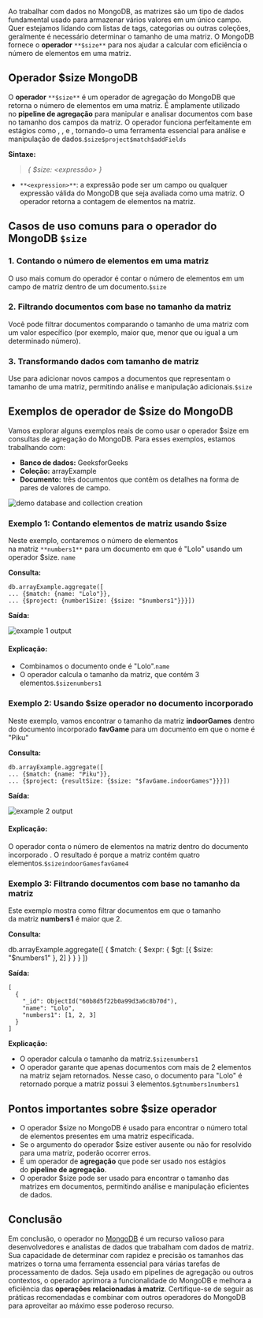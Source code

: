 Ao trabalhar com dados no MongoDB, as matrizes são um tipo de dados fundamental usado para armazenar vários valores em um único campo. Quer estejamos lidando com listas de tags, categorias ou outras coleções, geralmente é necessário determinar o tamanho de uma matriz. O MongoDB fornece o **operador** `**$size**` para nos ajudar a calcular com eficiência o número de elementos em uma matriz.

## Operador $size MongoDB

O **operador** `**$size**` é um operador de agregação do MongoDB que retorna o número de elementos em uma matriz. É amplamente utilizado no **pipeline de agregação** para manipular e analisar documentos com base no tamanho dos campos da matriz. O operador funciona perfeitamente em estágios como , , e , tornando-o uma ferramenta essencial para análise e manipulação de dados.`$size$project$match$addFields`

**Sintaxe:**

> _{ $size: <expressão> }_

- `**<expression>**`: a expressão pode ser um campo ou qualquer expressão válida do MongoDB que seja avaliada como uma matriz. O operador retorna a contagem de elementos na matriz.

## Casos de uso comuns para o operador do MongoDB `$size`

### 1. **Contando o número de elementos em uma matriz**

O uso mais comum do operador é contar o número de elementos em um campo de matriz dentro de um documento.`$size`

### 2. **Filtrando documentos com base no tamanho da matriz**

Você pode filtrar documentos comparando o tamanho de uma matriz com um valor específico (por exemplo, maior que, menor que ou igual a um determinado número).

### 3. **Transformando dados com tamanho de matriz**

Use para adicionar novos campos a documentos que representam o tamanho de uma matriz, permitindo análise e manipulação adicionais.`$size`

## **Exemplos de operador de $size do MongoDB** 

Vamos explorar alguns exemplos reais de como usar o operador $size em consultas de agregação do MongoDB. Para esses exemplos, estamos trabalhando com:

- **Banco de dados:** GeeksforGeeks
- **Coleção:** arrayExample
- **Documento:** três documentos que contêm os detalhes na forma de pares de valores de campo.

![demo database and collection creation](https://media.geeksforgeeks.org/wp-content/uploads/20200727101421/sizedatabase-422x660.jpg)

### **Exemplo 1: Contando elementos de matriz usando $size**

Neste exemplo, contaremos o número de elementos na matriz `**numbers1**` para um documento em que é "Lolo" usando um operador $size. `name`

**Consulta:**

```
db.arrayExample.aggregate([
... {$match: {name: "Lolo"}},
... {$project: {number1Size: {$size: "$numbers1"}}}])
```

**Saída:**

![example 1 output](https://media.geeksforgeeks.org/wp-content/uploads/20200727101457/sizeexample1-660x187.jpg)

#### Explicação:

- Combinamos o documento onde é "Lolo".`name`
- O operador calcula o tamanho da matriz, que contém 3 elementos.`$sizenumbers1`

### **Exemplo 2: Usando $size operador no documento incorporado**

Neste exemplo, vamos encontrar o tamanho da matriz **indoorGames** dentro do documento incorporado **favGame** para um documento em que o nome é "Piku"

**Consulta:**

```
db.arrayExample.aggregate([
... {$match: {name: "Piku"}},
... {$project: {resultSize: {$size: "$favGame.indoorGames"}}}])
```

**Saída:**

![example 2 output](https://media.geeksforgeeks.org/wp-content/uploads/20200727101521/sizeexample2-660x210.jpg)

#### Explicação:

O operador conta o número de elementos na matriz dentro do documento incorporado . O resultado é porque a matriz contém quatro elementos.`$sizeindoorGamesfavGame4`

### Exemplo 3: Filtrando documentos com base no tamanho da matriz

Este exemplo mostra como filtrar documentos em que o tamanho da matriz **numbers1** é maior que 2.

**Consulta:**

db.arrayExample.aggregate([
   { $match: { $expr: { $gt: [{ $size: "$numbers1" }, 2] } } }
])

**Saída:**

```
[
  {
    "_id": ObjectId("60b8d5f22b0a99d3a6c8b70d"),
    "name": "Lolo",
    "numbers1": [1, 2, 3]
  }
]
```

**Explicação:**

- O operador calcula o tamanho da matriz.`$sizenumbers1`
- O operador garante que apenas documentos com mais de 2 elementos na matriz sejam retornados. Nesse caso, o documento para "Lolo" é retornado porque a matriz possui 3 elementos.`$gtnumbers1numbers1`

## Pontos importantes sobre $size operador

- O operador $size no MongoDB é usado para encontrar o número total de elementos presentes em uma matriz especificada.
- Se o argumento do operador $size estiver ausente ou não for resolvido para uma matriz, poderão ocorrer erros.
- É um operador de **agregação** que pode ser usado nos estágios do **pipeline de agregação**.
- O operador $size pode ser usado para encontrar o tamanho das matrizes em documentos, permitindo análise e manipulação eficientes de dados.

## Conclusão

Em conclusão, o operador no [MongoDB](https://www.geeksforgeeks.org/mongodb-an-introduction/) é um recurso valioso para desenvolvedores e analistas de dados que trabalham com dados de matriz. Sua capacidade de determinar com rapidez e precisão os tamanhos das matrizes o torna uma ferramenta essencial para várias tarefas de processamento de dados. Seja usado em pipelines de agregação ou outros contextos, o operador aprimora a funcionalidade do MongoDB e melhora a eficiência das **operações relacionadas à matriz**. Certifique-se de seguir as práticas recomendadas e combinar com outros operadores do MongoDB para aproveitar ao máximo esse poderoso recurso.